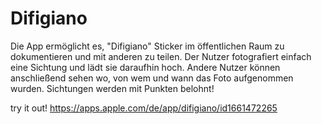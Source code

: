 # Difigiano

Die App ermöglicht es, "Difigiano" Sticker im öffentlichen Raum zu dokumentieren und mit anderen zu teilen. Der Nutzer fotografiert einfach eine Sichtung und lädt sie daraufhin hoch. Andere Nutzer können anschließend sehen wo, von wem und wann das Foto aufgenommen wurden. Sichtungen werden mit Punkten belohnt!

try it out!
https://apps.apple.com/de/app/difigiano/id1661472265
